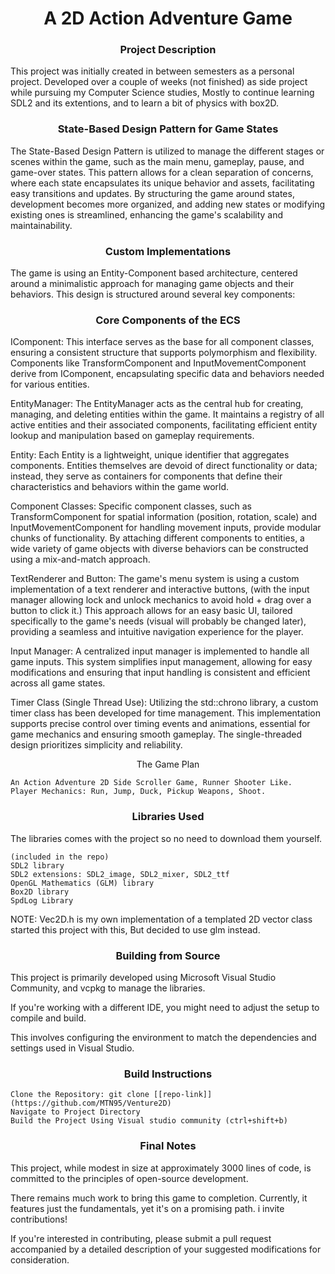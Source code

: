 # <div align="center">A 2D Action Adventure Game</div>

### <div align="center">Project Description</div>
   
This project was initially created in between semesters as a personal project.
Developed over a couple of weeks (not finished) as side project while pursuing my Computer Science studies,
Mostly to continue learning SDL2 and its extentions, and to learn a bit of physics with box2D.

### <div align="center">State-Based Design Pattern for Game States</div>

The State-Based Design Pattern is utilized to manage the different stages or scenes within the game, such as the main menu, gameplay, pause, and game-over states. This pattern allows for a clean separation of concerns, where each state encapsulates its unique behavior and assets, facilitating easy transitions and updates. By structuring the game around states, development becomes more organized, and adding new states or modifying existing ones is streamlined, enhancing the game's scalability and maintainability.

### <div align="center">Custom Implementations</div>

The game is using an Entity-Component based architecture, centered around a minimalistic approach for managing game objects and their behaviors. 
This design is structured around several key components:

### <div align="center">Core Components of the ECS</div>

IComponent: This interface serves as the base for all component classes, ensuring a consistent structure that supports polymorphism and flexibility. Components like TransformComponent and InputMovementComponent derive from IComponent, encapsulating specific data and behaviors needed for various entities.

EntityManager: The EntityManager acts as the central hub for creating, managing, and deleting entities within the game. It maintains a registry of all active entities and their associated components, facilitating efficient entity lookup and manipulation based on gameplay requirements.

Entity: Each Entity is a lightweight, unique identifier that aggregates components. Entities themselves are devoid of direct functionality or data; instead, they serve as containers for components that define their characteristics and behaviors within the game world.

Component Classes: Specific component classes, such as TransformComponent for spatial information (position, rotation, scale) and InputMovementComponent for handling movement inputs, provide modular chunks of functionality. By attaching different components to entities, a wide variety of game objects with diverse behaviors can be constructed using a mix-and-match approach.

TextRenderer and Button: The game's menu system is using a custom implementation of a text renderer and interactive buttons, (with the input manager allowing lock and unlock mechanics to avoid hold + drag over a button to click it.) 
This approach allows for an easy basic UI, tailored specifically to the game's needs (visual will probably be changed later), providing a seamless and intuitive navigation experience for the player.

Input Manager: A centralized input manager is implemented to handle all game inputs. This system simplifies input management, allowing for easy modifications and ensuring that input handling is consistent and efficient across all game states.

Timer Class (Single Thread Use): Utilizing the std::chrono library, a custom timer class has been developed for time management. This implementation supports precise control over timing events and animations, essential for game mechanics and ensuring smooth gameplay. The single-threaded design prioritizes simplicity and reliability.
    
<div align="center">    
The Game Plan
</div>

    An Action Adventure 2D Side Scroller Game, Runner Shooter Like. 
    Player Mechanics: Run, Jump, Duck, Pickup Weapons, Shoot.


### <div align="center">Libraries Used</div>

The libraries comes with the project so no need to download them yourself.


    (included in the repo)
    SDL2 library
    SDL2 extensions: SDL2_image, SDL2_mixer, SDL2_ttf
    OpenGL Mathematics (GLM) library 
    Box2D library
    SpdLog Library

NOTE: Vec2D.h is my own implementation of a templated 2D vector class started this project with this,
But decided to use glm instead.

### <div align="center">Building from Source</div>


This project is primarily developed using Microsoft Visual Studio Community, and vcpkg to manage the libraries.

If you're working with a different IDE, you might need to adjust the setup to compile and build. 

This involves configuring the environment to match the dependencies and settings used in Visual Studio.


### <div align="center">Build Instructions</div>

    Clone the Repository: git clone [[repo-link]](https://github.com/MTN95/Venture2D)
    Navigate to Project Directory
    Build the Project Using Visual studio community (ctrl+shift+b)

### <div align="center">Final Notes</div>

This project, while modest in size at approximately 3000 lines of code, is committed to the principles of open-source development.

There remains much work to bring this game to completion. Currently, it features just the fundamentals, yet it's on a promising path. i invite contributions!

If you're interested in contributing, please submit a pull request accompanied by a detailed description of your suggested modifications for consideration.
